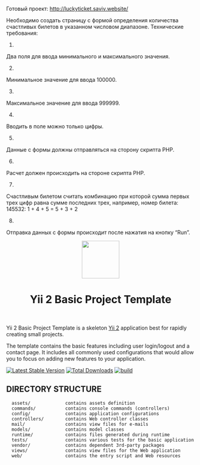 Готовый проект: http://luckyticket.saviv.website/

Необходимо создать страницу с формой определения количества счастливых
билетов в указанном числовом диапазоне.
Технические требования:

1.
Два поля для ввода минимального и максимального значения.

2.
Минимальное значение для ввода 100000.

3.
Максимальное значение для ввода 999999.

4.
Вводить в поле можно только цифры.

5.
Данные с формы должны отправляться на сторону скрипта PHP.

6.
Расчет должен происходить на стороне скрипта PHP.

7.
Счастливым билетом считать комбинацию при которой сумма первых трех
цифр равна сумме последних трех, например, номер билета: 145532: 1 + 4 +
5 = 5 + 3 + 2

8.
Отправка данных с формы происходит после нажатия на кнопку “Run”.

<p align="center">
    <a href="https://github.com/yiisoft" target="_blank">
        <img src="https://avatars0.githubusercontent.com/u/993323" height="100px">
    </a>
    <h1 align="center">Yii 2 Basic Project Template</h1>
    <br>
</p>

Yii 2 Basic Project Template is a skeleton [Yii 2](http://www.yiiframework.com/) application best for
rapidly creating small projects.

The template contains the basic features including user login/logout and a contact page.
It includes all commonly used configurations that would allow you to focus on adding new
features to your application.

[![Latest Stable Version](https://img.shields.io/packagist/v/yiisoft/yii2-app-basic.svg)](https://packagist.org/packages/yiisoft/yii2-app-basic)
[![Total Downloads](https://img.shields.io/packagist/dt/yiisoft/yii2-app-basic.svg)](https://packagist.org/packages/yiisoft/yii2-app-basic)
[![build](https://github.com/yiisoft/yii2-app-basic/workflows/build/badge.svg)](https://github.com/yiisoft/yii2-app-basic/actions?query=workflow%3Abuild)

DIRECTORY STRUCTURE
-------------------

      assets/             contains assets definition
      commands/           contains console commands (controllers)
      config/             contains application configurations
      controllers/        contains Web controller classes
      mail/               contains view files for e-mails
      models/             contains model classes
      runtime/            contains files generated during runtime
      tests/              contains various tests for the basic application
      vendor/             contains dependent 3rd-party packages
      views/              contains view files for the Web application
      web/                contains the entry script and Web resources
